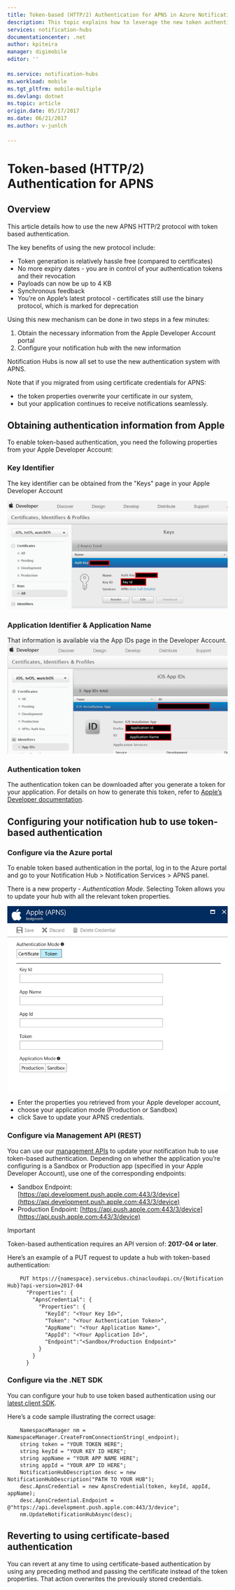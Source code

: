 ```yaml
---
title: Token-based (HTTP/2) Authentication for APNS in Azure Notification Hubs | Microsoft Docs
description: This topic explains how to leverage the new token authentication for APNS
services: notification-hubs
documentationcenter: .net
author: kpiteira
manager: digimobile
editor: ''

ms.service: notification-hubs
ms.workload: mobile
ms.tgt_pltfrm: mobile-multiple
ms.devlang: dotnet
ms.topic: article
origin.date: 05/17/2017
ms.date: 06/21/2017
ms.author: v-junlch

---
```

# Token-based (HTTP/2) Authentication for APNS
## Overview
This article details how to use the new APNS HTTP/2 protocol with token based authentication.

The key benefits of using the new protocol include:
-	Token generation is relatively hassle free (compared to certificates)
-	No more expiry dates - you are in control of your authentication tokens and their revocation
-	Payloads can now be up to 4 KB
- Synchronous feedback
-	You’re on Apple’s latest protocol - certificates still use the binary protocol, which is marked for deprecation

Using this new mechanism can be done in two steps in a few minutes:
1.	Obtain the necessary information from the Apple Developer Account portal
2.	Configure your notification hub with the new information

Notification Hubs is now all set to use the new authentication system with APNS. 

Note that if you migrated from using certificate credentials for APNS:
- the token properties overwrite your certificate in our system,
- but your application continues to receive notifications seamlessly.

## Obtaining authentication information from Apple
To enable token-based authentication, you need the following properties from your Apple Developer Account:
### Key Identifier
The key identifier can be obtained from the "Keys" page in your Apple Developer Account

![](./media/notification-hubs-push-notification-http2-token-authentification/obtaining-auth-information-from-apple.png)

### Application Identifier & Application Name
That information is available via the App IDs page in the Developer Account. 
![](./media/notification-hubs-push-notification-http2-token-authentification/app-identifier-and-app-name.png)

### Authentication token
The authentication token can be downloaded after you generate a token for your application. For details on how to generate this token, refer to [Apple’s Developer documentation](http://help.apple.com/xcode/mac/current/#/dev11b059073?sub=dev1eb5dfe65).

## Configuring your notification hub to use token-based authentication
### Configure via the Azure portal
To enable token based authentication in the portal, log in to the Azure portal and go to your Notification Hub > Notification Services > APNS panel. 

There is a new property - *Authentication Mode*. Selecting Token allows you to update your hub with all the relevant token properties.

![](./media/notification-hubs-push-notification-http2-token-authentification/azure-portal-apns-settings.png)

- Enter the properties you retrieved from your Apple developer account, 
- choose your application mode (Production or Sandbox) 
- click Save to update your APNS credentials. 

### Configure via Management API (REST)

You can use our [management APIs](https://msdn.microsoft.com/library/azure/dn495827.aspx) to update your notification hub to use token-based authentication.
Depending on whether the application you’re configuring is a Sandbox or Production app (specified in your Apple Developer Account), use one of the corresponding endpoints:

- Sandbox Endpoint: [https://api.development.push.apple.com:443/3/device](https://api.development.push.apple.com:443/3/device)
- Production Endpoint: [https://api.push.apple.com:443/3/device](https://api.push.apple.com:443/3/device)

> [!IMPORTANT]
> Token-based authentication requires an API version of: **2017-04 or later**.
> 
> 

Here’s an example of a PUT request to update a hub with token-based authentication:


        PUT https://{namespace}.servicebus.chinacloudapi.cn/{Notification Hub}?api-version=2017-04
          "Properties": {
            "ApnsCredential": {
              "Properties": {
                "KeyId": "<Your Key Id>",
                "Token": "<Your Authentication Token>",
                "AppName": "<Your Application Name>",
                "AppId": "<Your Application Id>",
                "Endpoint":"<Sandbox/Production Endpoint>"
              }
            }
          }
        

### Configure via the .NET SDK
You can configure your hub to use token based authentication using our [latest client SDK](https://www.nuget.org/packages/Microsoft.Azure.NotificationHubs/1.0.8). 

Here’s a code sample illustrating the correct usage:


        NamespaceManager nm = NamespaceManager.CreateFromConnectionString(_endpoint);
        string token = "YOUR TOKEN HERE";
        string keyId = "YOUR KEY ID HERE";
        string appName = "YOUR APP NAME HERE";
        string appId = "YOUR APP ID HERE";
        NotificationHubDescription desc = new NotificationHubDescription("PATH TO YOUR HUB");
        desc.ApnsCredential = new ApnsCredential(token, keyId, appId, appName);
        desc.ApnsCredential.Endpoint = @"https://api.development.push.apple.com:443/3/device";
        nm.UpdateNotificationHubAsync(desc);

## Reverting to using certificate-based authentication
You can revert at any time to using certificate-based authentication by using any preceding method and passing the certificate instead of the token properties. That action overwrites the previously stored credentials.

